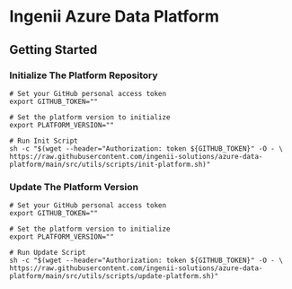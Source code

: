 # Ingenii Azure Data Platform

## Getting Started

### Initialize The Platform Repository

```shell
# Set your GitHub personal access token
export GITHUB_TOKEN=""

# Set the platform version to initialize
export PLATFORM_VERSION=""

# Run Init Script
sh -c "$(wget --header="Authorization: token ${GITHUB_TOKEN}" -O - \
https://raw.githubusercontent.com/ingenii-solutions/azure-data-platform/main/src/utils/scripts/init-platform.sh)"
```

### Update The Platform Version

```shell
# Set your GitHub personal access token
export GITHUB_TOKEN=""

# Set the platform version to initialize
export PLATFORM_VERSION=""

# Run Update Script
sh -c "$(wget --header="Authorization: token ${GITHUB_TOKEN}" -O - \
https://raw.githubusercontent.com/ingenii-solutions/azure-data-platform/main/src/utils/scripts/update-platform.sh)"
```